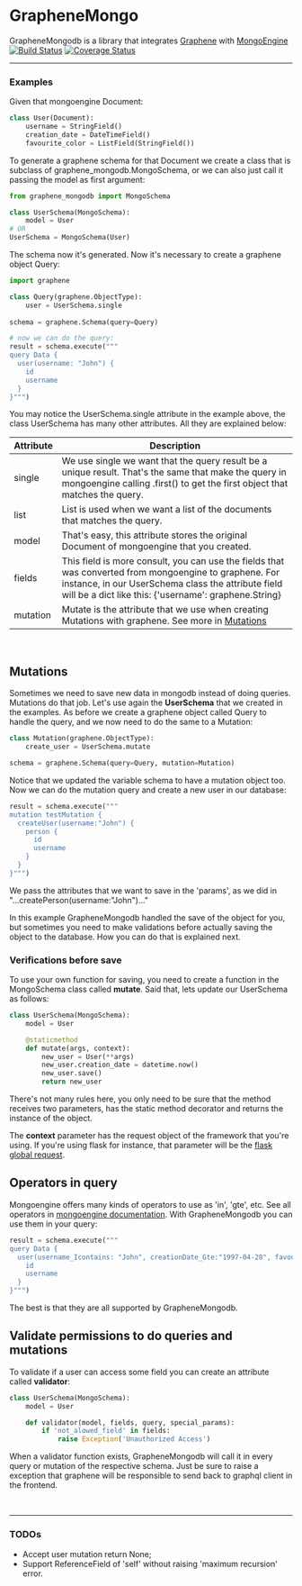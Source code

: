 # GrapheneMongo

GrapheneMongodb is a library that integrates <a href="https://github.com/graphql-python/graphene/" target="_blank">Graphene</a> with <a target="_blank" href="https://github.com/MongoEngine/mongoengine">MongoEngine</a>
&nbsp; [![Build Status](https://travis-ci.org/joaovitorsilvestre/graphene-mongo.svg?branch=master)](https://travis-ci.org/joaovitorsilvestre/graphene-mongo)
[![Coverage Status](https://coveralls.io/repos/github/joaovitorsilvestre/graphene-mongo/badge.svg?branch=master)](https://coveralls.io/github/joaovitorsilvestre/graphene-mongo?branch=master)
<hr>

### Examples
Given that mongoengine Document:
```python
class User(Document):
    username = StringField()
    creation_date = DateTimeField()
    favourite_color = ListField(StringField())
```
To generate a graphene schema for that Document we create a class that is subclass of graphene_mongodb.MongoSchema, or we can also just call it passing the model as first argument:
```python
from graphene_mongodb import MongoSchema

class UserSchema(MongoSchema):
    model = User
# OR
UserSchema = MongoSchema(User)
```
The schema now it's generated. Now it's necessary to create a graphene object Query:
```python
import graphene

class Query(graphene.ObjectType):
    user = UserSchema.single
    
schema = graphene.Schema(query=Query)

# now we can do the query:
result = schema.execute("""
query Data {
  user(username: "John") {
    id
    username
  }
}""")
```

You may notice the UserSchema.single attribute in the example above, the class UserSchema has many other attributes. All they are explained below:

| Attribute  | Description |
| ------------- | ------------- |
|  single  |  We use single we want that the query result be a unique result. That's the same that make the query in mongoengine calling .first() to get the first object that matches the query.  |
| list  | List is used when we want a list of the documents that matches the query. |
| model  | That's easy, this attribute stores the original Document of mongoengine that you created. |
| fields |  This field is more consult, you can use the fields that was converted from mongoengine to graphene. For instance, in our UserSchema class the attribute field will be a dict like this: {'username': graphene.String}|
| mutation | Mutate is the attribute that we use when creating Mutations with graphene. See more in [Mutations](#mutations) |

<br>

## Mutations

Sometimes we need to save new data in mongodb instead of doing queries. Mutations do that job.
Let's use again the <b>UserSchema</b> that we created in the examples. As before we create a graphene object called Query to handle the query, and we now need to do the same to a Mutation:

```python
class Mutation(graphene.ObjectType):
    create_user = UserSchema.mutate

schema = graphene.Schema(query=Query, mutation=Mutation)
```
Notice that we updated the variable schema to have a mutation object too.
Now we can do the mutation query and create a new user in our database:
```python
result = schema.execute("""
mutation testMutation {
  createUser(username:"John") {
    person {
      id
      username
    }
  }
}""")
```

We pass the attributes that we want to save in the 'params', as we did in "...createPerson(username:"John")..."

In this example GrapheneMongodb handled the save of the object for you, but sometimes you need to make validations before actually saving the object to the database. How you can do that is explained next.

### Verifications before save
To use your own function for saving, you need to create a function in the MongoSchema class called <b>mutate</b>. Said that, lets update our UserSchema as follows:
```python
class UserSchema(MongoSchema):
    model = User

    @staticmethod
    def mutate(args, context):
    	new_user = User(**args)
        new_user.creation_date = datetime.now()
        new_user.save()
        return new_user
```

There's not many rules here, you only need to be sure that the method receives two parameters, has the static method decorator and returns the instance of the object.

The <b>context</b> parameter has the request object of the framework that you're using. If you're using flask for instance, that parameter will be the <a href="http://werkzeug.pocoo.org/docs/0.12/local/#werkzeug.local.LocalProxy" target="_blank">flask global request</a>.



## Operators in query

Mongoengine offers many kinds of operators to use as 'in', 'gte', etc. See all operators in <a target="_blank" href="http://docs.mongoengine.org/guide/querying.html#query-operators">mongoengine documentation</a>. With GrapheneMongodb you can use them in your query:
```python
result = schema.execute("""
query Data {
  user(username_Icontains: "John", creationDate_Gte:"1997-04-28", favouriteColor_In:["red"]) {
    id
    username
  }
}""")
```

The best is that they are all supported by GrapheneMongodb.


## Validate permissions to do queries and mutations
To validate if a user can access some field you can create an attribute called <b>validator</b>:
```python
class UserSchema(MongoSchema):
    model = User

    def validator(model, fields, query, special_params):
    	if 'not_alowed_field' in fields:
        	raise Exception('Unauthorized Access')
```

When a validator function exists, GrapheneMongodb will call it in every query or mutation of the respective schema.
Just be sure to raise a exception that graphene will be responsible to send back to graphql client in the frontend.

<br>
<hr>

### TODOs
* Accept user mutation return None;
* Support ReferenceField of 'self' without raising 'maximum recursion' error.

